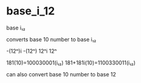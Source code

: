 # base_i_12
base i₁₂

converts base 10 number to base i₁₂

-(12ⁿ)i -(12ⁿ) 12ⁿi 12ⁿ

181(10)=100030001(i₁₂)
181+181i(10)=1100330011(i₁₂)

can also convert base 10 number to base 12

